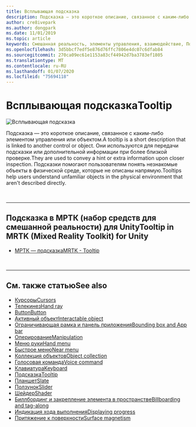 ```yaml
---
title: Всплывающая подсказка
description: Подсказка — это короткое описание, связанное с каким-либо элементом управления или объектом.
author: cre8ivepark
ms.author: dongpark
ms.date: 11/01/2019
ms.topic: article
keywords: Смешанная реальность, элементы управления, взаимодействие, Пользовательский интерфейс, UX
ms.openlocfilehash: 3d5bbcf7edf5e876d76ffc7806e4dc07c6dfab84
ms.sourcegitcommit: 270ca09ec61e1153a83cf44942d7ba3783ef1805
ms.translationtype: MT
ms.contentlocale: ru-RU
ms.lasthandoff: 01/07/2020
ms.locfileid: "75694118"
---
```

# <a name="tooltip"></a><span data-ttu-id="16709-104">Всплывающая подсказка</span><span class="sxs-lookup"><span data-stu-id="16709-104">Tooltip</span></span>

![Всплывающая подсказка](images/UX/UX_Hero_Tooltip.jpg)

<span data-ttu-id="16709-106">Подсказка — это короткое описание, связанное с каким-либо элементом управления или объектом.</span><span class="sxs-lookup"><span data-stu-id="16709-106">A tooltip is a short description that is linked to another control or object.</span></span> <span data-ttu-id="16709-107">Они используются для передачи подсказки или дополнительной информации при более близкой проверке.</span><span class="sxs-lookup"><span data-stu-id="16709-107">They are used to convey a hint or extra information upon closer inspection.</span></span> <span data-ttu-id="16709-108">Подсказки помогают пользователям понять незнакомые объекты в физической среде, которые не описаны напрямую.</span><span class="sxs-lookup"><span data-stu-id="16709-108">Tooltips help users understand unfamiliar objects in the physical environment that aren't described directly.</span></span> 

<br>

---

## <a name="tooltip-in-mrtk-mixed-reality-toolkit-for-unity"></a><span data-ttu-id="16709-109">Подсказка в МРТК (набор средств для смешанной реальности) для Unity</span><span class="sxs-lookup"><span data-stu-id="16709-109">Tooltip in MRTK (Mixed Reality Toolkit) for Unity</span></span>

* [<span data-ttu-id="16709-110">МРТК — подсказка</span><span class="sxs-lookup"><span data-stu-id="16709-110">MRTK - Tooltip</span></span>](https://microsoft.github.io/MixedRealityToolkit-Unity/Documentation/README_Tooltip.html)

<br>

---

## <a name="see-also"></a><span data-ttu-id="16709-111">См. также статью</span><span class="sxs-lookup"><span data-stu-id="16709-111">See also</span></span>

* [<span data-ttu-id="16709-112">Курсоры</span><span class="sxs-lookup"><span data-stu-id="16709-112">Cursors</span></span>](cursors.md)
* [<span data-ttu-id="16709-113">Телекинез</span><span class="sxs-lookup"><span data-stu-id="16709-113">Hand ray</span></span>](point-and-commit.md)
* [<span data-ttu-id="16709-114">Button</span><span class="sxs-lookup"><span data-stu-id="16709-114">Button</span></span>](button.md)
* [<span data-ttu-id="16709-115">Активный объект</span><span class="sxs-lookup"><span data-stu-id="16709-115">Interactable object</span></span>](interactable-object.md)
* [<span data-ttu-id="16709-116">Ограничивающая рамка и панель приложения</span><span class="sxs-lookup"><span data-stu-id="16709-116">Bounding box and App bar</span></span>](app-bar-and-bounding-box.md)
* [<span data-ttu-id="16709-117">Оперирование</span><span class="sxs-lookup"><span data-stu-id="16709-117">Manipulation</span></span>](direct-manipulation.md)
* [<span data-ttu-id="16709-118">Меню руки</span><span class="sxs-lookup"><span data-stu-id="16709-118">Hand menu</span></span>](hand-menu.md)
* [<span data-ttu-id="16709-119">Быстрое меню</span><span class="sxs-lookup"><span data-stu-id="16709-119">Near menu</span></span>](near-menu.md)
* [<span data-ttu-id="16709-120">Коллекция объектов</span><span class="sxs-lookup"><span data-stu-id="16709-120">Object collection</span></span>](object-collection.md)
* [<span data-ttu-id="16709-121">Голосовая команда</span><span class="sxs-lookup"><span data-stu-id="16709-121">Voice command</span></span>](voice-input.md)
* [<span data-ttu-id="16709-122">Клавиатура</span><span class="sxs-lookup"><span data-stu-id="16709-122">Keyboard</span></span>](keyboard.md)
* [<span data-ttu-id="16709-123">Подсказка</span><span class="sxs-lookup"><span data-stu-id="16709-123">Tooltip</span></span>](tooltip.md)
* [<span data-ttu-id="16709-124">Планшет</span><span class="sxs-lookup"><span data-stu-id="16709-124">Slate</span></span>](slate.md)
* [<span data-ttu-id="16709-125">Ползунок</span><span class="sxs-lookup"><span data-stu-id="16709-125">Slider</span></span>](slider.md)
* [<span data-ttu-id="16709-126">Шейдер</span><span class="sxs-lookup"><span data-stu-id="16709-126">Shader</span></span>](shader.md)
* [<span data-ttu-id="16709-127">Биллбординг и закрепление элемента в пространстве</span><span class="sxs-lookup"><span data-stu-id="16709-127">Billboarding and tag-along</span></span>](billboarding-and-tag-along.md)
* [<span data-ttu-id="16709-128">Индикация хода выполнения</span><span class="sxs-lookup"><span data-stu-id="16709-128">Displaying progress</span></span>](progress.md)
* [<span data-ttu-id="16709-129">Притяжение к поверхности</span><span class="sxs-lookup"><span data-stu-id="16709-129">Surface magnetism</span></span>](surface-magnetism.md)
